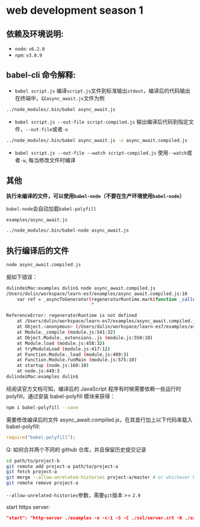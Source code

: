 # web development season 1

## 依赖及环境说明:

- `node`: `v6.2.0`
- `npm`: `v3.8.9`

## babel-cli 命令解释:

- `babel script.js` 编译`script.js`文件到标准输出`stdout`，编译后的代码输出在终端中，以`async_await.js`文件为例

```bash
../node_modules/.bin/babel async_await.js
```

- `babel script.js --out-file script-compiled.js` 输出编译后代码到指定文件，`--out-file`或者`-o`

```bash
../node_modules/.bin/babel async_await.js -o async_await.compiled.js
```

- `babel script.js --out-file --watch script-compiled.js` 使用`--watch`或者`-w`, 每当修改文件时编译

## 其他

**执行未编译的文件，可以使用`babel-node`（不要在生产环境使用`babel-node`）**

`babel-node`会自动加载`babel-polyfill`

`examples/async_await.js`

```bash
../node_modules/.bin/babel-node async_await.js
```

## 执行编译后的文件

```bash
node async_await.compiled.js
```

报如下错误：

```bash
dulindeiMac:examples dulin$ node async_await.compiled.js
/Users/dulin/workspace/learn-es7/examples/async_await.compiled.js:16
    var ref = _asyncToGenerator(regeneratorRuntime.mark(function _callee(duration) {
                                ^

ReferenceError: regeneratorRuntime is not defined
    at /Users/dulin/workspace/learn-es7/examples/async_await.compiled.js:16:33
    at Object.<anonymous> (/Users/dulin/workspace/learn-es7/examples/async_await.compiled.js:45:2)
    at Module._compile (module.js:541:32)
    at Object.Module._extensions..js (module.js:550:10)
    at Module.load (module.js:458:32)
    at tryModuleLoad (module.js:417:12)
    at Function.Module._load (module.js:409:3)
    at Function.Module.runMain (module.js:575:10)
    at startup (node.js:160:18)
    at node.js:449:3
dulindeiMac:examples dulin$
```

经阅读官方文档可知，编译后的 JavaScript 程序有时候需要依赖一些运行时 polyfill，通过安装 babel-polyfill 模块来获得：

```bash
npm i babel-polyfill --save
```

需要修改编译后的文件 async_await.compiled.js，在其首行加上以下代码来载入 babel-polyfill:

```js
require("babel-polyfill");
```

Q: 如何合并两个不同的 github 仓库，并且保留历史提交记录

```bash
cd path/to/project-b
git remote add project-a path/to/project-a
git fetch project-a
git merge --allow-unrelated-histories project-a/master # or whichever branch you want to merge
git remote remove project-a
```

`--allow-unrelated-histories`参数，需要`git`版本 >= `2.9`

start https server:

```json
"start": "http-server ./examples -o -c-1 -S -C ./ssl/server.crt -K ./ssl/server.pem -p 2223"
```
